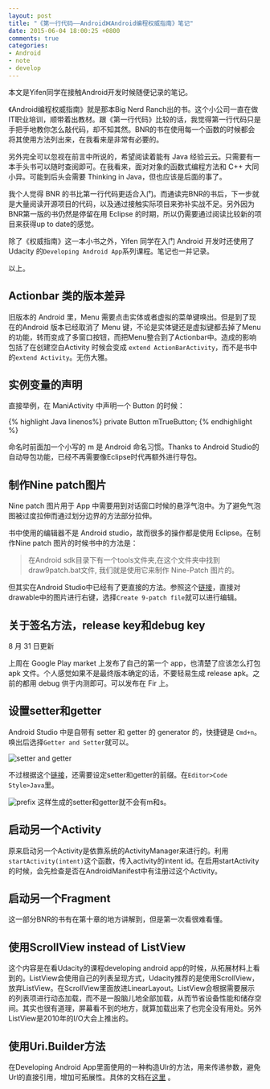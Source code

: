 ```yaml
---
layout: post
title: "《第一行代码——Android》《Android编程权威指南》笔记"
date: 2015-06-04 18:00:25 +0800
comments: true
categories:
- Android
- note
- develop
---
```

本文是Yifen同学在接触Android开发时候随便记录的笔记。
<!-- more -->
 《Android编程权威指南》就是那本Big Nerd Ranch出的书。这个小公司一直在做IT职业培训，顺带着出教材。跟《第一行代码》比较的话，我觉得第一行代码只是手把手地教你怎么敲代码，却不知其然。BNR的书在使用每一个函数的时候都会将其使用方法列出来，在我看来是非常有必要的。
 
 另外完全可以忽视在前言中所说的，希望阅读着能有 Java 经验云云。只需要有一本手头书可以随时查阅即可。在我看来，面对对象的函数式编程方法和 C++ 大同小异。可能到后头会需要 Thinking in Java，但也应该是后面的事了。
 
 我个人觉得 BNR 的书比第一行代码更适合入门。而通读完BNR的书后，下一步就是大量阅读开源项目的代码，以及通过接触实际项目来弥补实战不足。另外因为BNR第一版的书仍然是停留在用 Eclipse 的时期，所以仍需要通过阅读比较新的项目来获得up to date的感觉。
 
 除了《权威指南》这一本小书之外，Yifen 同学在入门 Android 开发时还使用了Udacity 的`Developing Android App`系列课程。笔记也一并记录。
 
 以上。
 
## Actionbar 类的版本差异

旧版本的 Android 里，Menu 需要点击实体或者虚拟的菜单键唤出。但是到了现在的Android 版本已经取消了 Menu 键，不论是实体键还是虚拟键都去掉了Menu的功能，转而变成了多窗口按钮，而把Menu整合到了Actionbar中。造成的影响包括了在创建空白Activity 时候会变成 `extend ActionBarActivity`，而不是书中的`extend Activity`。无伤大雅。

## 实例变量的声明

直接举例，在 ManiActivity 中声明一个 Button 的时候：

{% highlight Java linenos%}
private Button mTrueButton;
{% endhighlight %}

命名时前面加一个小写的 m 是 Android 命名习惯。Thanks to Android Studio的自动导包功能，已经不再需要像Eclipse时代再额外进行导包。

## 制作Nine patch图片

Nine patch 图片用于 App 中需要用到对话窗口时候的悬浮气泡中。为了避免气泡图被过度拉伸而通过划分边界的方法部分拉伸。

书中使用的编辑器不是 Android studio，故而很多的操作都是使用 Eclipse。在制作Nine patch 图片的时候书中的方法是：

>在Android sdk目录下有一个tools文件夹,在这个文件夹中找到draw9patch.bat文件, 我们就是使用它来制作 Nine-Patch 图片的。

但其实在Android Studio中已经有了更直接的方法。参照这个[链接](http://stackoverflow.com/questions/16602582/convert-png-images-to-9-patch-in-android-studio)，直接对drawable中的图片进行右键，选择`Create 9-patch file`就可以进行编辑。

## 关于签名方法，release key和debug key

8 月 31 日更新

上周在 Google Play market 上发布了自己的第一个 app，也清楚了应该怎么打包 apk 文件。个人感觉如果不是最终版本确定的话，不要轻易生成 release apk。之前的都用 debug 供于内测即可。可以发布在 Fir 上。

## 设置setter和getter

Android Studio 中是自带有 setter 和 getter 的 generator 的，快捷键是 `Cmd+n`。唤出后选择`Getter and Setter`就可以。

![setter and getter](http://7vijxa.com1.z0.glb.clouddn.com/setterandgetter.png)

不过根据这个[链接](https://www.jetbrains.com/idea/help/code-style-java.html#jcode_generation)，还需要设定setter和getter的前缀。在`Editor>Code Style>Java`里。

![prefix](http://7vijxa.com1.z0.glb.clouddn.com/prefix.png)
这样生成的setter和getter就不会有m和s。

## 启动另一个Activity
原来启动另一个Activity是依靠系统的ActivityManager来进行的。利用`startActivity(intent)`这个函数，传入activity的intent id。在启用startActivity的时候，会先检查是否在AndroidManifest中有注册过这个Activity。

## 启动另一个Fragment
这一部分BNR的书有在第十章的地方讲解到，但是第一次看很难看懂。

## 使用ScrollView instead of ListView
这个内容是在看Udacity的课程developing android app的时候，从拓展材料上看到的。ListView会使用自己的列表呈现方式，Udacity推荐的是使用ScrollView，放弃ListView。在ScrollView里面放进LinearLayout。ListView会根据需要展示的列表项进行动态加载，而不是一股脑儿地全部加载，从而节省设备性能和储存空间。其实也很有道理，屏幕看不到的地方，就算加载出来了也完全没有用处。另外ListView是2010年的I/O大会上推出的。

## 使用Uri.Builder方法
在Developing Android App里面使用的一种构造Ulr的方法，用来传递参数，避免Url的直接引用，增加可拓展性。具体的文档在[这里](http://developer.android.com/reference/android/net/Uri.Builder.html) 。